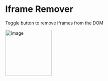 # Iframe Remover
Toggle button to remove iframes from the DOM

<img width="148" alt="image" src="https://github.com/codeswithroh/Iframe-Remover/assets/77570394/d3e9a009-b1ef-4e92-b96e-4ad5b928d177">

